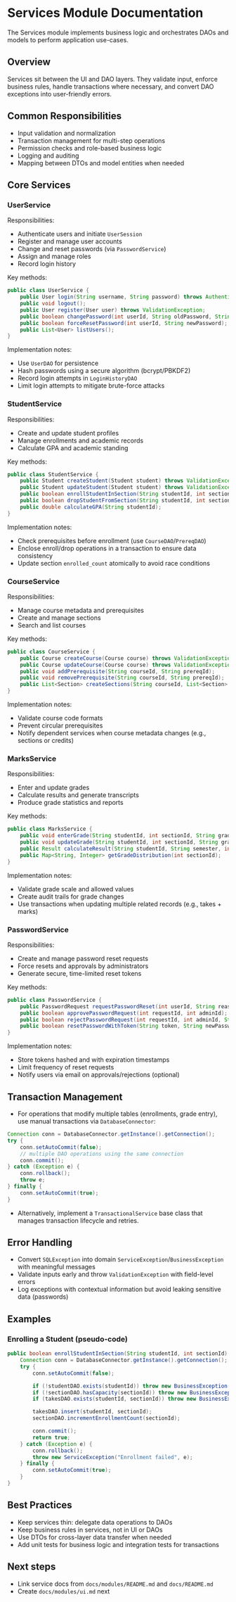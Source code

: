 # Services Module Documentation

The Services module implements business logic and orchestrates DAOs and models to perform application use-cases.

## Overview

Services sit between the UI and DAO layers. They validate input, enforce business rules, handle transactions where necessary, and convert DAO exceptions into user-friendly errors.

## Common Responsibilities

- Input validation and normalization
- Transaction management for multi-step operations
- Permission checks and role-based business logic
- Logging and auditing
- Mapping between DTOs and model entities when needed

## Core Services

### UserService

Responsibilities:
- Authenticate users and initiate `UserSession`
- Register and manage user accounts
- Change and reset passwords (via `PasswordService`)
- Assign and manage roles
- Record login history

Key methods:
```java
public class UserService {
    public User login(String username, String password) throws AuthenticationException;
    public void logout();
    public User register(User user) throws ValidationException;
    public boolean changePassword(int userId, String oldPassword, String newPassword);
    public boolean forceResetPassword(int userId, String newPassword);
    public List<User> listUsers();
}
```

Implementation notes:
- Use `UserDAO` for persistence
- Hash passwords using a secure algorithm (bcrypt/PBKDF2)
- Record login attempts in `LoginHistoryDAO`
- Limit login attempts to mitigate brute-force attacks

### StudentService

Responsibilities:
- Create and update student profiles
- Manage enrollments and academic records
- Calculate GPA and academic standing

Key methods:
```java
public class StudentService {
    public Student createStudent(Student student) throws ValidationException;
    public Student updateStudent(Student student) throws ValidationException;
    public boolean enrollStudentInSection(String studentId, int sectionId) throws BusinessException;
    public boolean dropStudentFromSection(String studentId, int sectionId) throws BusinessException;
    public double calculateGPA(String studentId);
}
```

Implementation notes:
- Check prerequisites before enrollment (use `CourseDAO`/`PrereqDAO`)
- Enclose enroll/drop operations in a transaction to ensure data consistency
- Update section `enrolled_count` atomically to avoid race conditions

### CourseService

Responsibilities:
- Manage course metadata and prerequisites
- Create and manage sections
- Search and list courses

Key methods:
```java
public class CourseService {
    public Course createCourse(Course course) throws ValidationException;
    public Course updateCourse(Course course) throws ValidationException;
    public void addPrerequisite(String courseId, String prereqId);
    public void removePrerequisite(String courseId, String prereqId);
    public List<Section> createSections(String courseId, List<Section> sections);
}
```

Implementation notes:
- Validate course code formats
- Prevent circular prerequisites
- Notify dependent services when course metadata changes (e.g., sections or credits)

### MarksService

Responsibilities:
- Enter and update grades
- Calculate results and generate transcripts
- Produce grade statistics and reports

Key methods:
```java
public class MarksService {
    public void enterGrade(String studentId, int sectionId, String grade) throws BusinessException;
    public void updateGrade(String studentId, int sectionId, String grade) throws BusinessException;
    public Result calculateResult(String studentId, String semester, int year);
    public Map<String, Integer> getGradeDistribution(int sectionId);
}
```

Implementation notes:
- Validate grade scale and allowed values
- Create audit trails for grade changes
- Use transactions when updating multiple related records (e.g., takes + marks)

### PasswordService

Responsibilities:
- Create and manage password reset requests
- Force resets and approvals by administrators
- Generate secure, time-limited reset tokens

Key methods:
```java
public class PasswordService {
    public PasswordRequest requestPasswordReset(int userId, String reason);
    public boolean approvePasswordRequest(int requestId, int adminId);
    public boolean rejectPasswordRequest(int requestId, int adminId, String reason);
    public boolean resetPasswordWithToken(String token, String newPassword);
}
```

Implementation notes:
- Store tokens hashed and with expiration timestamps
- Limit frequency of reset requests
- Notify users via email on approvals/rejections (optional)

## Transaction Management

- For operations that modify multiple tables (enrollments, grade entry), use manual transactions via `DatabaseConnector`:

```java
Connection conn = DatabaseConnector.getInstance().getConnection();
try {
    conn.setAutoCommit(false);
    // multiple DAO operations using the same connection
    conn.commit();
} catch (Exception e) {
    conn.rollback();
    throw e;
} finally {
    conn.setAutoCommit(true);
}
```

- Alternatively, implement a `TransactionalService` base class that manages transaction lifecycle and retries.

## Error Handling

- Convert `SQLException` into domain `ServiceException`/`BusinessException` with meaningful messages
- Validate inputs early and throw `ValidationException` with field-level errors
- Log exceptions with contextual information but avoid leaking sensitive data (passwords)

## Examples

### Enrolling a Student (pseudo-code)

```java
public boolean enrollStudentInSection(String studentId, int sectionId) {
    Connection conn = DatabaseConnector.getInstance().getConnection();
    try {
        conn.setAutoCommit(false);

        if (!studentDAO.exists(studentId)) throw new BusinessException("Student not found");
        if (!sectionDAO.hasCapacity(sectionId)) throw new BusinessException("Section full");
        if (takesDAO.exists(studentId, sectionId)) throw new BusinessException("Already enrolled");

        takesDAO.insert(studentId, sectionId);
        sectionDAO.incrementEnrollmentCount(sectionId);

        conn.commit();
        return true;
    } catch (Exception e) {
        conn.rollback();
        throw new ServiceException("Enrollment failed", e);
    } finally {
        conn.setAutoCommit(true);
    }
}
```

## Best Practices

- Keep services thin: delegate data operations to DAOs
- Keep business rules in services, not in UI or DAOs
- Use DTOs for cross-layer data transfer when needed
- Add unit tests for business logic and integration tests for transactions

## Next steps

- Link service docs from `docs/modules/README.md` and `docs/README.md`
- Create `docs/modules/ui.md` next
